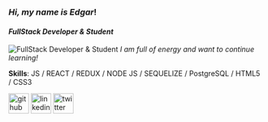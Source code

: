 ### *Hi, my name is Edgar*!
#### *FullStack Developer  & Student*
![FullStack Developer  & Student](https://images.unsplash.com/photo-1560529177-261a781ad3b3?ixlib=rb-1.2.1&q=80&fm=jpg&crop=entropy&cs=tinysrgb&dl=hello-i-m-nik-v8pL84kvTTc-unsplash.jpg)
*I am full of energy and want to continue learning!*

**Skills**: JS / REACT / REDUX / NODE JS / SEQUELIZE / PostgreSQL / HTML5 / CSS3

[<img src='https://cdn.jsdelivr.net/npm/simple-icons@3.0.1/icons/github.svg' alt='github' height='40' color= 'red'>](https://github.com/Edgarmontenegro123)  [<img src='https://cdn.jsdelivr.net/npm/simple-icons@3.0.1/icons/linkedin.svg' alt='linkedin' height='40'>](www.linkedin.com/in/edgarmontenegro
)  [<img src='https://cdn.jsdelivr.net/npm/simple-icons@3.0.1/icons/twitter.svg' alt='twitter' height='40'>](https://twitter.com/@MontenegroCode)  
